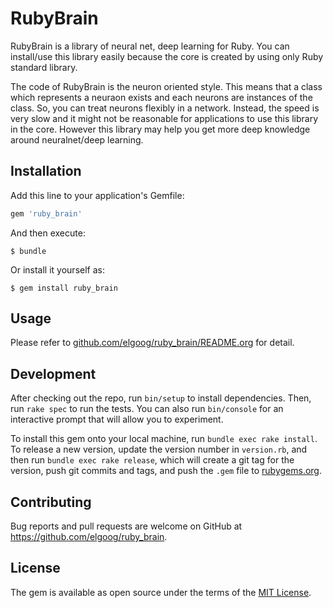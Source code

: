 # RubyBrain

RubyBrain is a library of neural net, deep learning for Ruby.
You can install/use this library easily because the core is created by using only Ruby standard library.

The code of RubyBrain is the neuron oriented style.
This means that a class which represents a neuraon exists and each neurons are instances of the class.
So, you can treat neurons flexibly in a network.
Instead, the speed is very slow and it might not be reasonable for applications to use this library in the core.
However this library may help you get more deep knowledge around neuralnet/deep learning.

## Installation

Add this line to your application's Gemfile:

```ruby
gem 'ruby_brain'
```

And then execute:

    $ bundle

Or install it yourself as:

    $ gem install ruby_brain

## Usage

Please refer to
[github.com/elgoog/ruby_brain/README.org](https://github.com/elgoog/ruby_brain/blob/master/README.org)
for detail.

## Development

After checking out the repo, run `bin/setup` to install dependencies. Then, run `rake spec` to run the tests. You can also run `bin/console` for an interactive prompt that will allow you to experiment.

To install this gem onto your local machine, run `bundle exec rake install`. To release a new version, update the version number in `version.rb`, and then run `bundle exec rake release`, which will create a git tag for the version, push git commits and tags, and push the `.gem` file to [rubygems.org](https://rubygems.org).

## Contributing

Bug reports and pull requests are welcome on GitHub at https://github.com/elgoog/ruby_brain.


## License

The gem is available as open source under the terms of the [MIT License](http://opensource.org/licenses/MIT).

